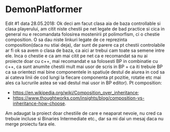 # DemonPlatformer
Edit #1 data 28.05.2018:
Ok deci am facut clasa aia de baza controllable si clasa playerului, am citit niste chestii pe net legate de bad practice si cica in general nu e recomandata folosirea mostenirii pt polimorfism, ci o chestie composition. O sa dau niste linkuri legate de ce reprezinta composition(daca nu stiai deja), dar sunt de parere ca pt chestii controlabile ar fi ok sa avem o clasa de baza, ca aici ar trebui cam toate sa semene intre ele. Inca o chestie e ca am mai citit pe net ca e recomandat sa nu ai proiecte doar cu c++, mai recomandat e sa folosesti BP in combinatie cu c++, ca sunt anumite chestii mult mai usor de scris in BP + ca iti trebuie BP ca sa orientezi mai bine componentele in spatiu(e destul de aiurea in cod sa ai cateva linii de cod lungi la fiecare componenta pt pozitie, rotatie etc mai ales ca lucrurile astea se vad destul mai usor in BP editor).
Pt composition:
- https://en.wikipedia.org/wiki/Composition_over_inheritance;
- https://www.thoughtworks.com/insights/blog/composition-vs-inheritance-how-choose.

Am adaugat la proiect doar chestiile de care e neaparat nevoie, nu cred ca trebuie incluse si Binaries Intermediate etc., dar sa mi dai un mesaj daca nu merge proiectu fara ele.
